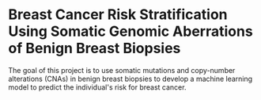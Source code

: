 # Breast Cancer Risk Stratification Using Somatic Genomic Aberrations of Benign Breast Biopsies

The goal of this project is to use somatic mutations and copy-number alterations (CNAs) in benign breast biopsies to develop a machine learning model to predict the individual's risk for breast cancer.
